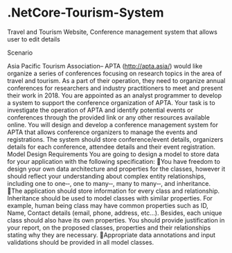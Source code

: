# .NetCore-Tourism-System
Travel and Tourism Website, Conference management system that allows user to edit details


Scenario


Asia   Pacific   Tourism   Association–   APTA   (http://apta.asia/)  would   like   organize   a   series   of
conferences focusing on research topics in the area of travel and tourism. As a part of their
operation, they need to organize annual conferences for researchers and industry practitioners to
meet and present their work in 2018. You are appointed as an analyst programmer to develop a
system to support the conference organization of APTA.
Your task is to investigate the operation of APTA and identify potential events or conferences
through the provided link or any other resources available online. You will design and develop a
conference management system for APTA that allows conference organizers to manage the events
and registrations. The system should store conference/event details, organizers details for each
conference, attendee details and their event registration.
Model Design Requirements
You are going to design a model to store data for your application with the following 
specification:
You have freedom to design your own data architecture and properties for the classes, 
however it should reflect your understanding about complex entity relationships, 
including one to one‐‐, one to many‐‐, many to many‐‐, and inheritance.
The application should store information for every class and relationship. Inheritance 
should be used to model classes with similar properties. For example, human being class 
may have common properties such as ID, Name, Contact details (email, phone, address, 
etc...). Besides, each unique class should also have its own properties. You should provide 
justification in your report, on the proposed classes, properties and their relationships 
stating why they are necessary.
Appropriate data annotations and input validations should be provided in all model 
classes.
